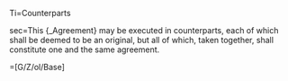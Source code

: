 Ti=Counterparts

sec=This {_Agreement} may be executed in counterparts, each of which shall be deemed to be an original, but all of which, taken together, shall constitute one and the same agreement.

=[G/Z/ol/Base]
